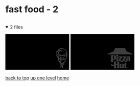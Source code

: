 # fast food - 2

<a id=""></a>

## [](/README.MD)
<details open>
<summary>2 files</summary>
<p>

[![colonel_sanders_kfc.png](/.internals/thumbnails/terminal/grey%20on%20black/little/fast%20food/colonel_sanders_kfc.png "colonel_sanders_kfc.png")](/terminal/grey%20on%20black/little/fast%20food/colonel_sanders_kfc.png)
[![pizza_hut_1967_1999.png](/.internals/thumbnails/terminal/grey%20on%20black/little/fast%20food/pizza_hut_1967_1999.png "pizza_hut_1967_1999.png")](/terminal/grey%20on%20black/little/fast%20food/pizza_hut_1967_1999.png)

</p>
</details>


[back to top](#)
[up one level](/terminal/grey%20on%20black/little/README.MD)
[home](/)
